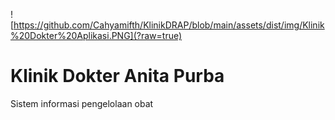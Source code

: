 
![https://github.com/Cahyamifth/KlinikDRAP/blob/main/assets/dist/img/Klinik%20Dokter%20Aplikasi.PNG](?raw=true)
# Klinik Dokter Anita Purba
 Sistem informasi pengelolaan obat
